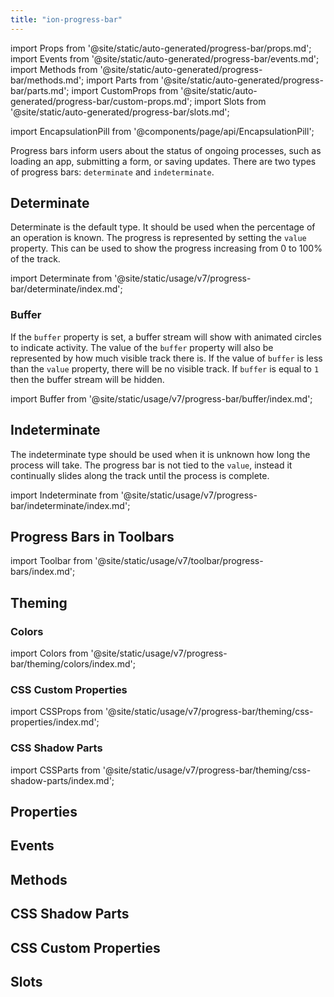 ```yaml
---
title: "ion-progress-bar"
---
```

import Props from '@site/static/auto-generated/progress-bar/props.md';
import Events from '@site/static/auto-generated/progress-bar/events.md';
import Methods from '@site/static/auto-generated/progress-bar/methods.md';
import Parts from '@site/static/auto-generated/progress-bar/parts.md';
import CustomProps from '@site/static/auto-generated/progress-bar/custom-props.md';
import Slots from '@site/static/auto-generated/progress-bar/slots.md';

<head>
  <title>Progress Bar | Horizontal App Progress Bar for Loading Indicator</title>
  <meta name="description" content="ion-progress-bars are horizontal loading indicators that inform users about the status of ongoing app processes—such as submitting a form or saving updates." />
</head>

import EncapsulationPill from '@components/page/api/EncapsulationPill';

<EncapsulationPill type="shadow" />


Progress bars inform users about the status of ongoing processes, such as loading an app, submitting a form, or saving updates. There are two types of progress bars: `determinate` and `indeterminate`.

## Determinate

Determinate is the default type. It should be used when the percentage of an operation is known. The progress is represented by setting the `value` property. This can be used to show the progress increasing from 0 to 100% of the track.

import Determinate from '@site/static/usage/v7/progress-bar/determinate/index.md';

<Determinate />

### Buffer

If the `buffer` property is set, a buffer stream will show with animated circles to indicate activity. The value of the `buffer` property will also be represented by how much visible track there is. If the value of `buffer` is less than the `value` property, there will be no visible track. If `buffer` is equal to `1` then the buffer stream will be hidden.

import Buffer from '@site/static/usage/v7/progress-bar/buffer/index.md';

<Buffer />


## Indeterminate

The indeterminate type should be used when it is unknown how long the process will take. The progress bar is not tied to the `value`, instead it continually slides along the track until the process is complete.

import Indeterminate from '@site/static/usage/v7/progress-bar/indeterminate/index.md';

<Indeterminate />


## Progress Bars in Toolbars

<!-- Reuse the playground from the Toolbar directory -->
import Toolbar from '@site/static/usage/v7/toolbar/progress-bars/index.md';

<Toolbar />


## Theming

### Colors

import Colors from '@site/static/usage/v7/progress-bar/theming/colors/index.md';

<Colors />


### CSS Custom Properties

import CSSProps from '@site/static/usage/v7/progress-bar/theming/css-properties/index.md';

<CSSProps />


### CSS Shadow Parts

import CSSParts from '@site/static/usage/v7/progress-bar/theming/css-shadow-parts/index.md';

<CSSParts />


## Properties
<Props />

## Events
<Events />

## Methods
<Methods />

## CSS Shadow Parts
<Parts />

## CSS Custom Properties
<CustomProps />

## Slots
<Slots />
